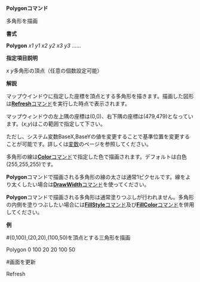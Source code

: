 **Polygonコマンド**

多角形を描画

**書式**

**Polygon** *x1 y1 x2 y2 x3 y3* ……

**指定項目説明**

*x y*多角形の頂点（任意の個数設定可能）

**解説**

マップウインドウに指定した座標を頂点とする多角形を描きます。描画した図形は[**Refresh**コマンド](Refreshコマンド)を実行した時点で表示されます。

マップウィンドウの左上隅の座標は(0,0)、右下隅の座標は(479,479)となっています。(*x*,*y*)はこの範囲で指定して下さい。

ただし、システム変数BaseX,BaseYの値を変更することで基準位置を変更することが可能です。詳しくは[変数](変数)のページを参照してください。

多角形の線は[**Color**コマンド](Colorコマンド)で指定した色で描画されます。デフォルトは白色(255,255,255)です。

**Polygon**コマンドで描画される多角形の線の太さは通常1ピクセルです。線をより太くしたい場合は[**DrawWidth**コマンド](DrawWidthコマンド)を使ってください。

**Polygon**コマンドで描画される多角形は通常塗りつぶしが行われません。多角形の内側を塗りつぶしたい場合には[**FillStyle**コマンド](FillStyleコマンド)及び[**FillColor**コマンド](FillColorコマンド)を併用してください。

**例**

#(0,100),(20,20),(100,50)を頂点とする三角形を描画

Polygon 0 100  20 20  100 50

#画面を更新

Refresh
